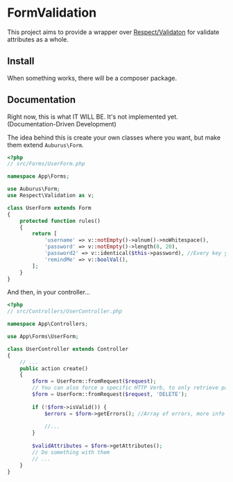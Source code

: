 # FormValidation

This project aims to provide a wrapper over [Respect/Validaton](https://github.com/Respect/Validation) for validate attributes
as a whole.

## Install
When something works, there will be a composer package.

## Documentation

Right now, this is what IT WILL BE. It's not implemented yet. (Documentation-Driven Development)

The idea behind this is create your own classes where you want, but make them extend `Auburus\Form`.

```php
<?php
// src/Forms/UserForm.php

namespace App\Forms;

use Auburus\Form;
use Respect\Validation as v;

class UserForm extends Form
{
    protected function rules()
    {
        return [
            'username' => v::notEmpty()->alnum()->noWhitespace(),
            'password' => v::notEmpty()->length(8, 20),
            'password2' => v::identical($this->password), //Every key you define is accessible as a property
            'remindMe' => v::boolVal(),
        ];
    }
}
```

And then, in your controller...

```php
<?php
// src/Controllers/UserController.php

namespace App\Controllers;

use App\Forms\UserForm;

class UserController extends Controller
{
    // ...
    public action create()
    {
        $form = UserForm::fromRequest($request);
        // You can also force a specific HTTP Verb, to only retrieve params from there
        $form = UserForm::fromRequest($request, 'DELETE');
        
        if (!$form->isValid()) {
            $errors = $form->getErrors(); //Array of errors, more info about this later
            
            //...
        }
        
        $validAttributes = $form->getAttributes();
        // Do something with them
        // ...
    }
}
```
